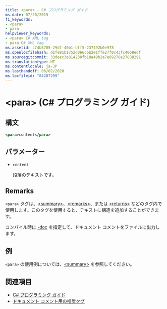 ```yaml
---
title: <para> - C# プログラミング ガイド
ms.date: 07/20/2015
f1_keywords:
- <para>
- para
helpviewer_keywords:
- <para> C# XML tag
- para C# XML tag
ms.assetid: c74b8705-29df-40b1-bff5-237492b0e978
ms.openlocfilehash: d1fe81b1752d066c6b2e1ffe27f0c43fc4068edf
ms.sourcegitcommit: 33deec3e814238fb18a49b2a7e89278e27888291
ms.translationtype: HT
ms.contentlocale: ja-JP
ms.lasthandoff: 06/02/2020
ms.locfileid: "84287299"
---
```

# <a name="para-c-programming-guide"></a>\<para> (C# プログラミング ガイド)

## <a name="syntax"></a>構文

```xml
<para>content</para>
```

## <a name="parameters"></a>パラメーター

- `content`

  段落のテキストです。

## <a name="remarks"></a>Remarks

`<para>` タグは、[\<summary>](./summary.md)、[\<remarks>](./remarks.md)、または [\<returns>](./returns.md) などのタグ内で使用します。このタグを使用すると、テキストに構造を追加することができます。

コンパイル時に [-doc](../../language-reference/compiler-options/doc-compiler-option.md) を指定して、ドキュメント コメントをファイルに出力します。

## <a name="example"></a>例

`<para>` の使用例については、[\<summary>](./summary.md) を参照してください。

## <a name="see-also"></a>関連項目

- [C# プログラミング ガイド](../index.md)
- [ドキュメント コメント用の推奨タグ](./recommended-tags-for-documentation-comments.md)
